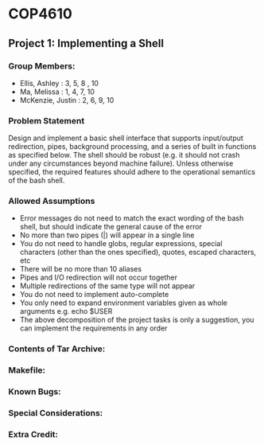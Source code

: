 # COP4610

## Project 1: Implementing a Shell 

### Group Members:
- Ellis, Ashley :  3, 5, 8 , 10
- Ma, Melissa :  1, 4, 7, 10
- McKenzie, Justin : 2, 6, 9, 10

### Problem Statement
Design and implement a basic shell interface that supports input/output redirection, pipes, background processing, and a series of built in functions as specified below. The shell should be robust (e.g. it should not crash under any circumstances beyond machine failure). Unless otherwise specified, the required features should adhere to the operational semantics of the bash shell.

### Allowed Assumptions
- Error messages do not need to match the exact wording of the bash shell, but should indicate the general cause of the error
- No more than two pipes (|) will appear in a single line
- You do not need to handle globs, regular expressions, special characters (other than the ones
specified), quotes, escaped characters, etc
- There will be no more than 10 aliases
- Pipes and I/O redirection will not occur together
- Multiple redirections of the same type will not appear
- You do not need to implement auto-complete
- You only need to expand environment variables given as whole arguments e.g. echo $USER
- The above decomposition of the project tasks is only a suggestion, you can implement the
requirements in any order

### Contents of Tar Archive: 

### Makefile: 

### Known Bugs: 

### Special Considerations: 

### Extra Credit: 
